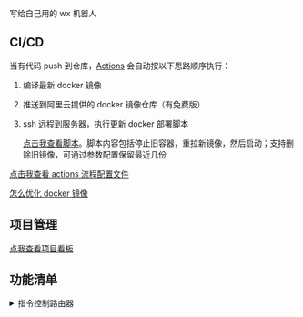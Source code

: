 写给自己用的 wx 机器人

## CI/CD

当有代码 push 到仓库，[Actions](https://github.com/iamobj/wechat-bot/actions) 会自动按以下思路顺序执行：

1. 编译最新 docker 镜像

2. 推送到阿里云提供的 docker 镜像仓库（有免费版）

3. ssh 远程到服务器，执行更新 docker 部署脚本

   [点击我查看脚本](https://github.com/iamobj/sh/blob/main/sh/update-docker-deploy.sh)。脚本内容包括停止旧容器，重拉新镜像，然后启动；支持删除旧镜像，可通过参数配置保留最近几份

[点击我查看 actions 流程配置文件](https://github.com/iamobj/wechat-bot/blob/main/.github/workflows/deploy-docker.yml)

[怎么优化 docker 镜像](https://juejin.cn/post/6991689670027542564)

## 项目管理

[点我查看项目看板](https://github.com/iamobj/wechat-bot/projects/1)

## 功能清单

<details>
  <summary>指令控制路由器</summary>
  查看端口转发规则列表：<code>op dkzfls</code>
  <br>
  开关端口转发：<code>op dkzf {on/off} {端口号}</code>
  <br>
  重启：<code>op reboot</code>
</details>

